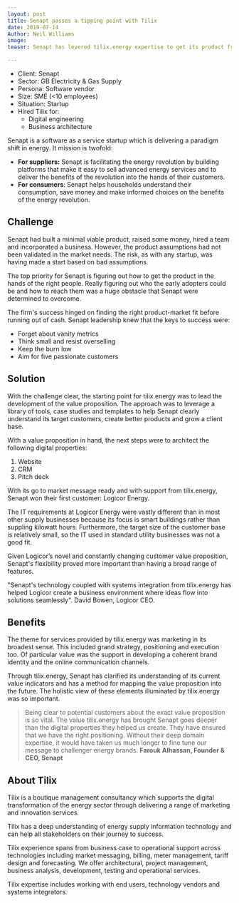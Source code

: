 ```yaml
---
layout: post
title: Senapt passes a tipping point with Tilix
date: 2019-07-14
Author: Neil Williams
image:
teaser: Senapt has levered tilix.energy expertise to get its product from the lab into the hands of its first customer.

---
```

- Client: Senapt
- Sector: GB Electricity & Gas Supply
- Persona: Software vendor
- Size: SME (<10 employees)
- Situation: Startup
- Hired Tilix for:
  - Digital engineering
  - Business architecture

Senapt is a software as a service startup which is delivering a paradigm shift in energy. It mission is twofold:

- **For suppliers:** Senapt is facilitating the energy revolution by building platforms that make it easy to sell advanced energy services and to deliver the benefits of the revolution into the hands of their customers.
- **For consumers**: Senapt helps households understand their consumption, save money and make informed choices on the benefits of the energy revolution.

## Challenge
Senapt had built a minimal viable product, raised some money, hired a team and incorporated a business. However, the product assumptions had not been validated in the market needs. The risk, as with any startup, was having made a start based on bad assumptions.

The top priority for Senapt is figuring out how to get the product in the hands of the right people. Really figuring out who the early adopters could be and how to reach them was a huge obstacle that Senapt were determined to overcome.

The firm's success hinged on finding the right product-market fit before running out of cash. Senapt leadership knew that the keys to success were:

- Forget about vanity metrics
- Think small and resist overselling
- Keep the burn low
- Aim for five passionate customers

## Solution
With the challenge clear, the starting point for tilix.energy was to lead the development of the value proposition. The approach was to leverage a library of tools, case studies and templates to help Senapt clearly understand its target customers, create better products and grow a client base.

With a value proposition in hand, the next steps were to architect the following digital properties:

1. Website
2. CRM
3. Pitch deck

With its go to market message ready and with support from tilix.energy, Senapt won their first customer: Logicor Energy.

The IT requirements at Logicor Energy were vastly different than in most other supply businesses because its focus is smart buildings rather than suppling kilowatt hours. Furthermore, the target size of the customer base is relatively small, so the IT used in standard utility businesses was not a good fit.

Given Logicor’s novel and constantly changing customer value proposition, Senapt's flexibility proved more important than having a broad range of features.

"Senapt's technology coupled with systems integration from tilix.energy has helped Logicor create a business environment where ideas flow into solutions seamlessly". David Bowen, Logicor CEO.

## Benefits
The theme for services provided by tilix.energy was marketing in its broadest sense. This included grand strategy, positioning and execution too. Of particular value was the support in developing a coherent brand identity and the online communication channels.

Through tilix.energy, Senapt has clarified its understanding of its current value indicators and has a method for mapping the value proposition into the future. The holistic view of these elements illuminated by tilix.energy was so important.

> Being clear to potential customers about the exact value proposition is so vital. The value tilix.energy has brought Senapt goes deeper than the digital properties they helped us create. They have ensured that we have the right positioning. Without their deep domain expertise, it would have taken us much longer to fine tune our message to challenger energy brands. **Farouk Alhassan, Founder & CEO, Senapt**

## About Tilix
Tilix is a boutique management consultancy which supports the digital transformation of the energy sector through delivering a range of marketing and innovation services.

Tilix has a deep understanding of energy supply information technology and can help all stakeholders on their journey to success.

Tilix experience spans from business case to operational support across technologies including market messaging, billing, meter management, tariff design and forecasting. We offer architectural, project management, business analysis, development, testing and operational services.

Tilix expertise includes working with end users, technology vendors and systems integrators.
